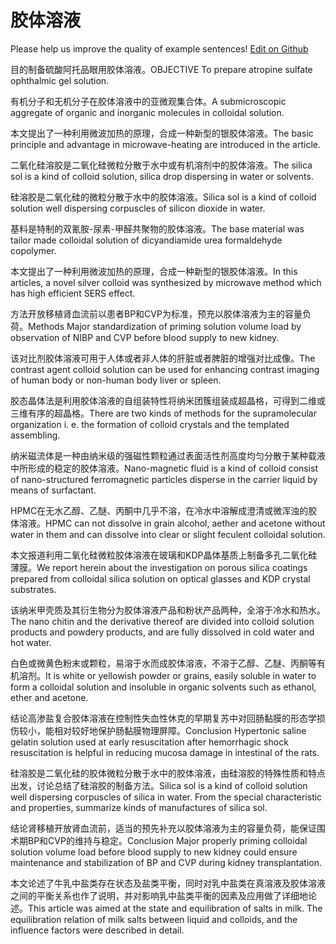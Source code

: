 # 胶体溶液

Please help us improve the quality of example sentences! [Edit on Github](https://github.com/jiyushe/jiyu-example-sentence-source/blob/main/chinese/jiaotirongye.md)

<p><span class="chinese">目的制备硫酸阿托品眼用胶体溶液。</span><span class="english">OBJECTIVE To prepare atropine sulfate ophthalmic gel solution.</span></p>

<p><span class="chinese">有机分子和无机分子在胶体溶液中的亚微观集合体。</span><span class="english">A submicroscopic aggregate of organic and inorganic molecules in colloidal solution.</span></p>

<p><span class="chinese">本文提出了一种利用微波加热的原理，合成一种新型的银胶体溶液。</span><span class="english">The basic principle and advantage in microwave-heating are introduced in the article.</span></p>

<p><span class="chinese">二氧化硅溶胶是二氧化硅微粒分散于水中或有机溶剂中的胶体溶液。</span><span class="english">The silica sol is a kind of colloid solution, silica drop dispersing in water or solvents.</span></p>

<p><span class="chinese">硅溶胶是二氧化硅的微粒分散于水中的胶体溶液。</span><span class="english">Silica sol is a kind of colloid solution well dispersing corpuscles of silicon dioxide in water.</span></p>

<p><span class="chinese">基料是特制的双氰胺-尿素-甲醛共聚物的胶体溶液。</span><span class="english">The base material was tailor made colloidal solution of dicyandiamide urea formaldehyde copolymer.</span></p>

<p><span class="chinese">本文提出了一种利用微波加热的原理，合成一种新型的银胶体溶液。</span><span class="english">In this articles, a novel silver colloid was synthesized by microwave method which has high efficient SERS effect.</span></p>

<p><span class="chinese">方法开放移植肾血流前以患者BP和CVP为标准，预充以胶体溶液为主的容量负荷。</span><span class="english">Methods Major standardization of priming solution volume load by observation of NIBP and CVP before blood supply to new kidney.</span></p>

<p><span class="chinese">该对比剂胶体溶液可用于人体或者非人体的肝脏或者脾脏的增强对比成像。</span><span class="english">The contrast agent colloid solution can be used for enhancing contrast imaging of human body or non-human body liver or spleen.</span></p>

<p><span class="chinese">胶态晶体法是利用胶体溶液的自组装特性将纳米团簇组装成超晶格，可得到二维或三维有序的超晶格。</span><span class="english">There are two kinds of methods for the supramolecular organization i. e. the formation of colloid crystals and the templated assembling.</span></p>

<p><span class="chinese">纳米磁流体是一种由纳米级的强磁性颗粒通过表面活性剂高度均匀分散于某种载液中所形成的稳定的胶体溶液。</span><span class="english">Nano-magnetic fluid is a kind of colloid consist of nano-structured ferromagnetic particles disperse in the carrier liquid by means of surfactant.</span></p>

<p><span class="chinese">HPMC在无水乙醇、乙醚、丙酮中几乎不溶，在冷水中溶解成澄清或微浑浊的胶体溶液。</span><span class="english">HPMC can not dissolve in grain alcohol, aether and acetone without water in them and can dissolve into clear or slight feculent colloidal solution.</span></p>

<p><span class="chinese">本文报道利用二氧化硅微粒胶体溶液在玻璃和KDP晶体基质上制备多孔二氧化硅薄膜。</span><span class="english">We report herein about the investigation on porous silica coatings prepared from colloidal silica solution on optical glasses and KDP crystal substrates.</span></p>

<p><span class="chinese">该纳米甲壳质及其衍生物分为胶体溶液产品和粉状产品两种，全溶于冷水和热水。</span><span class="english">The nano chitin and the derivative thereof are divided into colloid solution products and powdery products, and are fully dissolved in cold water and hot water.</span></p>

<p><span class="chinese">白色或微黄色粉末或颗粒，易溶于水而成胶体溶液，不溶于乙醇、乙醚、丙酮等有机溶剂。</span><span class="english">It is white or yellowish powder or grains, easily soluble in water to form a colloidal solution and insoluble in organic solvents such as ethanol, ether and acetone.</span></p>

<p><span class="chinese">结论高渗盐复合胶体溶液在控制性失血性休克的早期复苏中对回肠黏膜的形态学损伤较小，能相对较好地保护肠黏膜物理屏障。</span><span class="english">Conclusion Hypertonic saline gelatin solution used at early resuscitation after hemorrhagic shock resuscitation is helpful in reducing mucosa damage in intestinal of the rats.</span></p>

<p><span class="chinese">硅溶胶是二氧化硅的胶体微粒分散于水中的胶体溶液，由硅溶胶的特殊性质和特点出发，讨论总结了硅溶胶的制备方法。</span><span class="english">Silica sol is a kind of colloid solution well dispersing corpuscles of silica in water. From the special characteristic and properties, summarize kinds of manufactures of silica sol.</span></p>

<p><span class="chinese">结论肾移植开放肾血流前，适当的预先补充以胶体溶液为主的容量负荷，能保证围术期BP和CVP的维持与稳定。</span><span class="english">Conclusion Major properly priming colloidal solution volume load before blood supply to new kidney could ensure maintenance and stabilization of BP and CVP during kidney transplantation.</span></p>

<p><span class="chinese">本文论述了牛乳中盐类存在状态及盐类平衡，同时对乳中盐类在真溶液及胶体溶液之间的平衡关系也作了说明，并对影响乳中盐类平衡的因素及应用做了详细地论述。</span><span class="english">This article was aimed at the state and equilibration of salts in milk. The equilibration relation of milk salts between liquid and colloids, and the influence factors were described in detail.</span></p>

